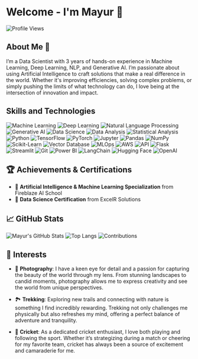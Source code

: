 # Welcome - I'm Mayur 🌟

![Profile Views](https://komarev.com/ghpvc/?username=mayurgohane&color=blue)

## About Me 🌱 

I’m a Data Scientist with 3 years of hands-on experience in Machine Learning, Deep Learning, NLP, and Generative AI. I’m passionate about using Artificial Intelligence to craft solutions that make a real difference in the world. Whether it's improving efficiencies, solving complex problems, or simply pushing the limits of what technology can do, I love being at the intersection of innovation and impact.

## Skills and Technologies

![Machine Learning](https://img.shields.io/badge/Machine%20Learning-3776AB?style=flat&logo=python&logoColor=white)
![Deep Learning](https://img.shields.io/badge/Deep%20Learning-FF6F00?style=flat&logo=tensorflow&logoColor=white)
![Natural Language Processing](https://img.shields.io/badge/Natural%20Language%20Processing-EE4C2C?style=flat&logo=pytorch&logoColor=white)
![Generative AI](https://img.shields.io/badge/Generative%20AI-F37626?style=flat&logo=jupyter&logoColor=white)
![Data Science](https://img.shields.io/badge/Data%20Science-150458?style=flat&logo=pandas&logoColor=white)
![Data Analysis](https://img.shields.io/badge/Data%20Analysis-4B8BBE?style=flat&logo=python&logoColor=white)
![Statistical Analysis](https://img.shields.io/badge/Statistical%20Analysis-013243?style=flat&logo=numpy&logoColor=white)
![Python](https://img.shields.io/badge/Python-3776AB?style=flat&logo=python&logoColor=white)
![TensorFlow](https://img.shields.io/badge/TensorFlow-FF6F00?style=flat&logo=tensorflow&logoColor=white)
![PyTorch](https://img.shields.io/badge/PyTorch-EE4C2C?style=flat&logo=pytorch&logoColor=white)
![Jupyter](https://img.shields.io/badge/Jupyter-F37626?style=flat&logo=jupyter&logoColor=white)
![Pandas](https://img.shields.io/badge/Pandas-150458?style=flat&logo=pandas&logoColor=white)
![NumPy](https://img.shields.io/badge/NumPy-013243?style=flat&logo=numpy&logoColor=white)
![Scikit-Learn](https://img.shields.io/badge/Scikit--Learn-F7931E?style=flat&logo=scikit-learn&logoColor=white)
![Vector Database](https://img.shields.io/badge/Vector%20Database-4B8BBE?style=flat&logo=none&logoColor=white)
![MLOps](https://img.shields.io/badge/MLOps-0A66C2?style=flat&logo=devops&logoColor=white)
![AWS](https://img.shields.io/badge/AWS-232F3E?style=flat&logo=amazon-aws&logoColor=white)
![API](https://img.shields.io/badge/API-0052CC?style=flat&logo=google-cloud&logoColor=white)
![Flask](https://img.shields.io/badge/Flask-000000?style=flat&logo=flask&logoColor=white)
![Streamlit](https://img.shields.io/badge/Streamlit-FF4B4B?style=flat&logo=streamlit&logoColor=white)
![Git](https://img.shields.io/badge/Git-F05032?style=flat&logo=git&logoColor=white)
![Power BI](https://img.shields.io/badge/Power%20BI-FFB846?style=flat&logo=powerbi&logoColor=white)
![LangChain](https://img.shields.io/badge/LangChain-0A66C2?style=flat&logo=chainlink&logoColor=white)
![Hugging Face](https://img.shields.io/badge/Hugging%20Face-FFDA44?style=flat&logo=hugging-face&logoColor=white)
![OpenAI](https://img.shields.io/badge/OpenAI-412991?style=flat&logo=openai&logoColor=white)

## 🏆 Achievements & Certifications

- 🏅 **Artificial Intelligence & Machine Learning Specialization** from Fireblaze AI School
- 🏅 **Data Science Certification** from ExcelR Solutions

## 📈 GitHub Stats
![Mayur's GitHub Stats](https://github-readme-stats.vercel.app/api?username=Mayurgohane&show_icons=true&theme=merko)
![Top Langs](https://github-readme-stats.vercel.app/api/top-langs/?username=Mayurgohane&layout=compact&theme=merko)
![Contributions](https://github-readme-streak-stats.herokuapp.com/?user=Mayurgohane&theme=merko&hide_border=true)


## 🎨 Interests

- 📸 **Photography**: I have a keen eye for detail and a passion for capturing the beauty of the world through my lens. From stunning landscapes to candid moments, photography allows me to express creativity and see the world from unique perspectives.
  
- 🏞️ **Trekking**: Exploring new trails and connecting with nature is something I find incredibly rewarding. Trekking not only challenges me physically but also refreshes my mind, offering a perfect balance of adventure and tranquility.

- 🏏 **Cricket**: As a dedicated cricket enthusiast, I love both playing and following the sport. Whether it’s strategizing during a match or cheering for my favorite team, cricket has always been a source of excitement and camaraderie for me.
